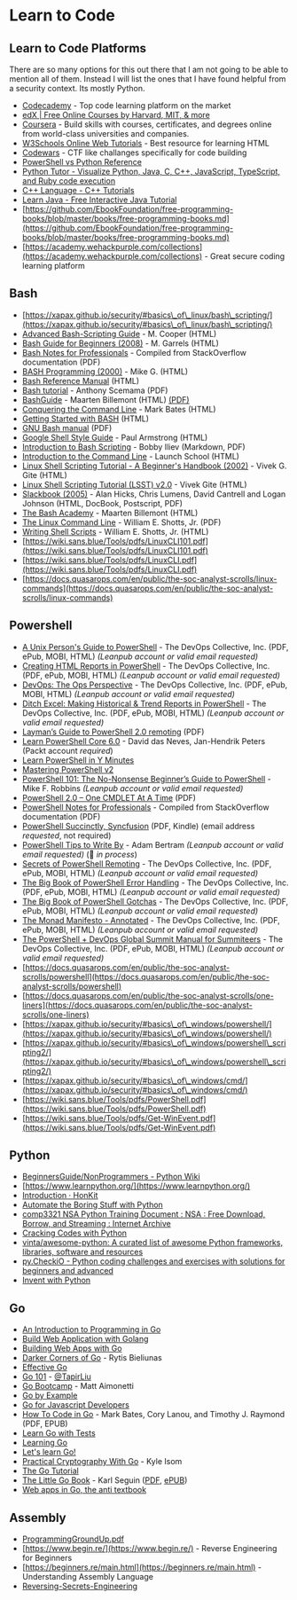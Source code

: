 # Learn to Code

## **Learn to Code** Platforms

There are so many options for this out there that I am not going to be able to mention all of them. Instead I will list the ones that I have found helpful from a security context. Its mostly Python.

* [Codecademy](https://www.codecademy.com/) - Top code learning platform on the market
* [edX | Free Online Courses by Harvard, MIT, & more](https://www.edx.org/)
* [Coursera](https://www.coursera.org/) - Build skills with courses, certificates, and degrees online from world-class universities and companies.
* [W3Schools Online Web Tutorials](https://www.w3schools.com/) - Best resource for learning HTML
* [Codewars](https://www.codewars.com/) - CTF like challanges specifically for code building
* [PowerShell vs Python Reference](https://blog.ironmansoftware.com/powershell-vs-python/)
* [Python Tutor - Visualize Python, Java, C, C++, JavaScript, TypeScript, and Ruby code execution](http://pythontutor.com/)&#x20;
* [C++ Language - C++ Tutorials](https://www.cplusplus.com/doc/tutorial/)&#x20;
* [Learn Java - Free Interactive Java Tutorial](https://www.learnjavaonline.org/)
* [https://github.com/EbookFoundation/free-programming-books/blob/master/books/free-programming-books.md](https://github.com/EbookFoundation/free-programming-books/blob/master/books/free-programming-books.md)
* [https://academy.wehackpurple.com/collections](https://academy.wehackpurple.com/collections) - Great secure coding learning platform

## Bash

* [https://xapax.github.io/security/#basics\_of\_linux/bash\_scripting/](https://xapax.github.io/security/#basics\_of\_linux/bash\_scripting/)
* [Advanced Bash-Scripting Guide](http://tldp.org/LDP/abs/html/) - M. Cooper (HTML)
* [Bash Guide for Beginners (2008)](http://www.tldp.org/LDP/Bash-Beginners-Guide/html/) - M. Garrels (HTML)
* [Bash Notes for Professionals](http://goalkicker.com/BashBook/) - Compiled from StackOverflow documentation (PDF)
* [BASH Programming (2000)](http://tldp.org/HOWTO/Bash-Prog-Intro-HOWTO.html) - Mike G. (HTML)
* [Bash Reference Manual](http://www.gnu.org/software/bash/manual/bashref.html) (HTML)
* [Bash tutorial](https://web.archive.org/web/20180328183806/http://gdrcorelec.ups-tlse.fr/files/bash.pdf) - Anthony Scemama (PDF)
* [BashGuide](http://mywiki.wooledge.org/BashGuide) - Maarten Billemont (HTML) [(PDF)](http://s.ntnu.no/bashguide.pdf)
* [Conquering the Command Line](http://conqueringthecommandline.com/book/frontmatter) - Mark Bates (HTML)
* [Getting Started with BASH](http://www.hypexr.org/bash\_tutorial.php) (HTML)
* [GNU Bash manual](https://www.gnu.org/software/bash/manual/bash.pdf) (PDF)
* [Google Shell Style Guide](https://google.github.io/styleguide/shell.xml) - Paul Armstrong (HTML)
* [Introduction to Bash Scripting](https://github.com/bobbyiliev/introduction-to-bash-scripting) - Bobby Iliev (Markdown, PDF)
* [Introduction to the Command Line](https://launchschool.com/books/command\_line) - Launch School (HTML)
* [Linux Shell Scripting Tutorial - A Beginner's Handbook (2002)](http://www.freeos.com/guides/lsst/) - Vivek G. Gite (HTML)
* [Linux Shell Scripting Tutorial (LSST) v2.0](https://bash.cyberciti.biz/guide/Main\_Page) - Vivek Gite (HTML)
* [Slackbook (2005)](http://slackbook.org) - Alan Hicks, Chris Lumens, David Cantrell and Logan Johnson (HTML, DocBook, Postscript, PDF)
* [The Bash Academy](http://guide.bash.academy) - Maarten Billemont (HTML)
* [The Linux Command Line](http://linuxcommand.org/tlcl.php) - William E. Shotts, Jr. (PDF)
* [Writing Shell Scripts](http://linuxcommand.org/lc3\_writing\_shell\_scripts.php) - William E. Shotts, Jr. (HTML)
* [https://wiki.sans.blue/Tools/pdfs/LinuxCLI101.pdf](https://wiki.sans.blue/Tools/pdfs/LinuxCLI101.pdf)
* [https://wiki.sans.blue/Tools/pdfs/LinuxCLI.pdf](https://wiki.sans.blue/Tools/pdfs/LinuxCLI.pdf)
* [https://docs.quasarops.com/en/public/the-soc-analyst-scrolls/linux-commands](https://docs.quasarops.com/en/public/the-soc-analyst-scrolls/linux-commands)

## Powershell

* [A Unix Person's Guide to PowerShell](https://leanpub.com/aunixpersonsguidetopowershell) - The DevOps Collective, Inc. (PDF, ePub, MOBI, HTML) _(Leanpub account or valid email requested)_
* [Creating HTML Reports in PowerShell](https://leanpub.com/creatinghtmlreportsinwindowspowershell) - The DevOps Collective, Inc. (PDF, ePub, MOBI, HTML) _(Leanpub account or valid email requested)_
* [DevOps: The Ops Perspective](https://leanpub.com/devopstheopsperspective) - The DevOps Collective, Inc. (PDF, ePub, MOBI, HTML) _(Leanpub account or valid email requested)_
* [Ditch Excel: Making Historical & Trend Reports in PowerShell](https://leanpub.com/ditchexcelmakinghistoricalandtrendreportsinpowershell) - The DevOps Collective, Inc. (PDF, ePub, MOBI, HTML) _(Leanpub account or valid email requested)_
* [Layman’s Guide to PowerShell 2.0 remoting](https://ravichaganti.com/ebooks/AlaymansguidetoPowerShell2remotingv2.pdf) (PDF)
* [Learn PowerShell Core 6.0](https://www.packtpub.com/free-ebooks/learn-powershell-core-60) - David das Neves, Jan-Hendrik Peters (Packt account _required_)
* [Learn PowerShell in Y Minutes](https://learnxinyminutes.com/docs/powershell/)
* [Mastering PowerShell v2](http://community.idera.com/powershell/powertips/b/ebookv2#pi619PostSortOrder=Ascending)
* [PowerShell 101: The No-Nonsense Beginner’s Guide to PowerShell](https://leanpub.com/powershell101) - Mike F. Robbins _(Leanpub account or valid email requested)_
* [PowerShell 2.0 – One CMDLET At A Time](http://www.jonathanmedd.net/wp-content/uploads/2010/09/PowerShell\_2\_One\_Cmdlet\_at\_a\_Time.pdf) (PDF)
* [PowerShell Notes for Professionals](http://goalkicker.com/PowerShellBook/) - Compiled from StackOverflow documentation (PDF)
* [PowerShell Succinctly, Syncfusion](https://www.syncfusion.com/resources/techportal/ebooks/powershell) (PDF, Kindle) (email address _requested_, not required)
* [PowerShell Tips to Write By](https://leanpub.com/powershelltips) - Adam Bertram _(Leanpub account or valid email requested)_ (🚧 _in process_)
* [Secrets of PowerShell Remoting](https://leanpub.com/secretsofpowershellremoting) - The DevOps Collective, Inc. (PDF, ePub, MOBI, HTML) _(Leanpub account or valid email requested)_
* [The Big Book of PowerShell Error Handling](https://leanpub.com/thebigbookofpowershellerrorhandling) - The DevOps Collective, Inc. (PDF, ePub, MOBI, HTML) _(Leanpub account or valid email requested)_
* [The Big Book of PowerShell Gotchas](https://leanpub.com/thebigbookofpowershellgotchas) - The DevOps Collective, Inc. (PDF, ePub, MOBI, HTML) _(Leanpub account or valid email requested)_
* [The Monad Manifesto - Annotated](https://leanpub.com/themonadmanifestoannotated) - The DevOps Collective, Inc. (PDF, ePub, MOBI, HTML) _(Leanpub account or valid email requested)_
* [The PowerShell + DevOps Global Summit Manual for Summiteers](https://leanpub.com/windowspowershellnetworkingguide) - The DevOps Collective, Inc. (PDF, ePub, MOBI, HTML) _(Leanpub account or valid email requested)_
* [https://docs.quasarops.com/en/public/the-soc-analyst-scrolls/powershell](https://docs.quasarops.com/en/public/the-soc-analyst-scrolls/powershell)
* [https://docs.quasarops.com/en/public/the-soc-analyst-scrolls/one-liners](https://docs.quasarops.com/en/public/the-soc-analyst-scrolls/one-liners)
* [https://xapax.github.io/security/#basics\_of\_windows/powershell/](https://xapax.github.io/security/#basics\_of\_windows/powershell/)
* [https://xapax.github.io/security/#basics\_of\_windows/powershell\_scripting2/](https://xapax.github.io/security/#basics\_of\_windows/powershell\_scripting2/)
* [https://xapax.github.io/security/#basics\_of\_windows/cmd/](https://xapax.github.io/security/#basics\_of\_windows/cmd/)
* [https://wiki.sans.blue/Tools/pdfs/PowerShell.pdf](https://wiki.sans.blue/Tools/pdfs/PowerShell.pdf)
* [https://wiki.sans.blue/Tools/pdfs/Get-WinEvent.pdf](https://wiki.sans.blue/Tools/pdfs/Get-WinEvent.pdf)

## Python

* [BeginnersGuide/NonProgrammers - Python Wiki](https://wiki.python.org/moin/BeginnersGuide/NonProgrammers)&#x20;
* [https://www.learnpython.org/](https://www.learnpython.org/)
* [Introduction · HonKit](https://python.swaroopch.com/)&#x20;
* [Automate the Boring Stuff with Python](https://automatetheboringstuff.com/)&#x20;
* [comp3321 NSA Python Training Document : NSA : Free Download, Borrow, and Streaming : Internet Archive](https://archive.org/details/comp3321/page/n1/mode/2up/search/device?utm\_source=share\&utm\_medium=ios\_app\&utm\_name=iossmf)&#x20;
* [Cracking Codes with Python](https://inventwithpython.com/cracking/)&#x20;
* [vinta/awesome-python: A curated list of awesome Python frameworks, libraries, software and resources](https://github.com/vinta/awesome-python)&#x20;
* [py.CheckiO - Python coding challenges and exercises with solutions for beginners and advanced](https://py.checkio.org/)
* &#x20;[Invent with Python](https://inventwithpython.com/)&#x20;

## Go

* [An Introduction to Programming in Go](http://www.golang-book.com)
* [Build Web Application with Golang](https://astaxie.gitbooks.io/build-web-application-with-golang/content/en/)
* [Building Web Apps with Go](https://codegangsta.gitbooks.io/building-web-apps-with-go/content/)
* [Darker Corners of Go](https://rytisbiel.com/2021/03/06/darker-corners-of-go/) - Rytis Bieliunas
* [Effective Go](https://golang.org/doc/effective\_go.html)
* [Go 101](https://go101.org/article/101.html) - [@TapirLiu](https://twitter.com/TapirLiu)
* [Go Bootcamp](http://www.golangbootcamp.com/book) - Matt Aimonetti
* [Go by Example](https://gobyexample.com)
* [Go for Javascript Developers](https://github.com/bulim/go-for-javascript-developers)
* [How To Code in Go](https://www.digitalocean.com/community/books/how-to-code-in-go-ebook) - Mark Bates, Cory Lanou, and Timothy J. Raymond (PDF, EPUB)
* [Learn Go with Tests](https://quii.gitbook.io/learn-go-with-tests/)
* [Learning Go](https://miek.nl/go/)
* [Let's learn Go!](http://go-book.readthedocs.io/en/latest/)
* [Practical Cryptography With Go](https://leanpub.com/gocrypto/read) - Kyle Isom
* [The Go Tutorial](http://tour.golang.org)
* [The Little Go Book](https://github.com/karlseguin/the-little-go-book) - Karl Seguin ([PDF](https://www.openmymind.net/assets/go/go.pdf), [ePUB](https://www.openmymind.net/assets/go/go.epub))
* [Web apps in Go, the anti textbook](https://github.com/thewhitetulip/web-dev-golang-anti-textbook/)

## Assembly

* [ProgrammingGroundUp.pdf](https://download-mirror.savannah.gnu.org/releases/pgubook/ProgrammingGroundUp-1-0-booksize.pdf)
* [https://www.begin.re/](https://www.begin.re/) - Reverse Engineering for Beginners
* [https://beginners.re/main.html](https://beginners.re/main.html) - Understanding Assembly Language
* [Reversing-Secrets-Engineering](https://www.amazon.com/Reversing-Secrets-Engineering-Eldad-Eilam/dp/0764574817)

